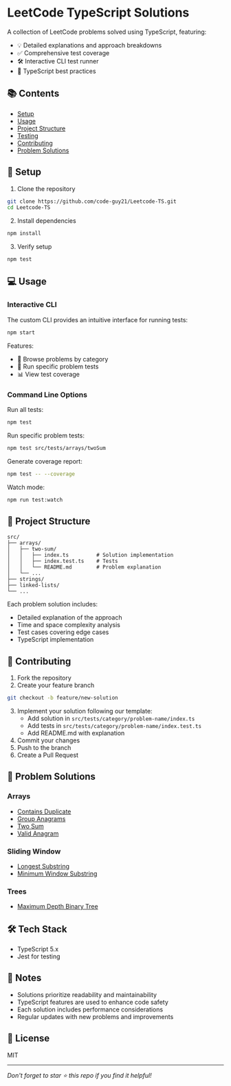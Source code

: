 # LeetCode TypeScript Solutions

A collection of LeetCode problems solved using TypeScript, featuring:

- 💡 Detailed explanations and approach breakdowns
- ✅ Comprehensive test coverage
- 🛠️ Interactive CLI test runner
- 📝 TypeScript best practices

## 📚 Contents

- [Setup](#setup)
- [Usage](#usage)
- [Project Structure](#project-structure)
- [Testing](#testing)
- [Contributing](#contributing)
- [Problem Solutions](#problem-solutions)

## 🚀 Setup

1. Clone the repository

```bash
git clone https://github.com/code-guy21/Leetcode-TS.git
cd Leetcode-TS
```

2. Install dependencies

```bash
npm install
```

3. Verify setup

```bash
npm test
```

## 💻 Usage

### Interactive CLI

The custom CLI provides an intuitive interface for running tests:

```bash
npm start
```

Features:

- 📂 Browse problems by category
- 🧪 Run specific problem tests
- 📊 View test coverage

### Command Line Options

Run all tests:

```bash
npm test
```

Run specific problem tests:

```bash
npm test src/tests/arrays/twoSum
```

Generate coverage report:

```bash
npm test -- --coverage
```

Watch mode:

```bash
npm run test:watch
```

## 📁 Project Structure

```
src/
├── arrays/
│   ├── two-sum/
│   │   ├── index.ts         # Solution implementation
│   │   ├── index.test.ts    # Tests
│   │   └── README.md        # Problem explanation
│   └── ...
├── strings/
├── linked-lists/
└── ...
```

Each problem solution includes:

- Detailed explanation of the approach
- Time and space complexity analysis
- Test cases covering edge cases
- TypeScript implementation

## 🤝 Contributing

1. Fork the repository
2. Create your feature branch

```bash
git checkout -b feature/new-solution
```

3. Implement your solution following our template:
   - Add solution in `src/tests/category/problem-name/index.ts`
   - Add tests in `src/tests/category/problem-name/index.test.ts`
   - Add README.md with explanation
4. Commit your changes
5. Push to the branch
6. Create a Pull Request

## 📖 Problem Solutions

### Arrays

- [Contains Duplicate](src/tests/arrays/containsDuplicate)
- [Group Anagrams](src/tests/arrays/groupAnagrams)
- [Two Sum](src/tests/arrays/twoSum)
- [Valid Anagram](src/tests/arrays/validAnagram)

### Sliding Window

- [Longest Substring](src/tests/slidingWindow/longestSubstring)
- [Minimum Window Substring](src/tests/slidingWindow/minimumWindowSubstring)

### Trees

- [Maximum Depth Binary Tree](src/tests/trees/maximumDepthBinaryTree)


## 🛠️ Tech Stack

- TypeScript 5.x
- Jest for testing

## 📝 Notes

- Solutions prioritize readability and maintainability
- TypeScript features are used to enhance code safety
- Each solution includes performance considerations
- Regular updates with new problems and improvements

## 📄 License

MIT

---

_Don't forget to star ⭐ this repo if you find it helpful!_
